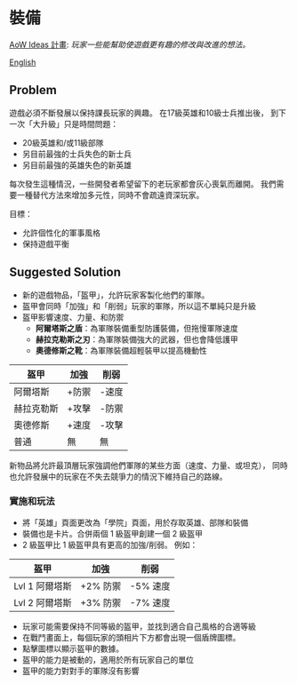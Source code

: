 # 裝備

[AoW Ideas 計畫](https://github.com/nefarious-kitsune/aow.ideas):
*玩家一些能幫助使遊戲更有趣的修改與改進的想法。*

[English](equipment)

## Problem

遊戲必須不斷發展以保持課長玩家的興趣。 在17級英雄和10級士兵推出後，
到下一次「大升級」只是時間問題：

- 20級英雄和/或11級部隊
- 另目前最強的士兵失色的新士兵
- 另目前最強的英雄失色的新英雄

每次發生這種情況，一些開發者希望留下的老玩家都會灰心喪氣而離開。 
我們需要一種替代方法來增加多元性，同時不會疏遠資深玩家。

目標：

* 允許個性化的軍事風格
* 保持遊戲平衡

## Suggested Solution

* 新的遊戲物品，「盔甲」，允許玩家客製化他們的軍隊。
* 盔甲會同時「加強」和「削弱」玩家的軍隊，所以這不單純只是升級
* 盔甲影響速度、力量、和防禦
    - **阿爾塔斯之盾**：為軍隊裝備重型防護裝備，但拖慢軍隊速度
    - **赫拉克勒斯之刃**：為軍隊裝備強大的武器，但也會降低護甲
    - **奧德修斯之靴**：為軍隊裝備超輕裝甲以提高機動性


| 盔甲      | 加強    | 削弱  |
| --------- | ------ | ----- |
| 阿爾塔斯   | +防禦 | -速度   |
| 赫拉克勒斯 | +攻擊 | -防禦   |
| 奧德修斯   | +速度 | -攻擊  |
| 普通      | 無 | 無 |

新物品將允許最頂層玩家強調他們軍隊的某些方面（速度、力量、或坦克），
同時也允許發展中的玩家在不失去競爭力的情況下維持自己的路線。

### 實施和玩法

- 將「英雄」頁面更改為「學院」頁面，用於存取英雄、部隊和裝備
- 裝備也是卡片。合併兩個 1 級盔甲創建一個 2 級盔甲
- 2 級盔甲比 1 級盔甲具有更高的加強/削弱。 例如：

|盔甲       | 加強    | 削弱  |
| ----------- | ----------- | ---------- |
| Lvl 1 阿爾塔斯 | +2% 防禦 | -5% 速度  |
| Lvl 2 阿爾塔斯 | +3% 防禦 | -7% 速度  |

- 玩家可能需要保持不同等級的盔甲，並找到適合自己風格的合適等級
- 在戰鬥畫面上，每個玩家的頭相片下方都會出現一個盾牌圖標。
- 點擊圖標以顯示盔甲的數據。
- 盔甲的能力是被動的，適用於所有玩家自己的單位
- 盔甲的能力對對手的軍隊沒有影響

